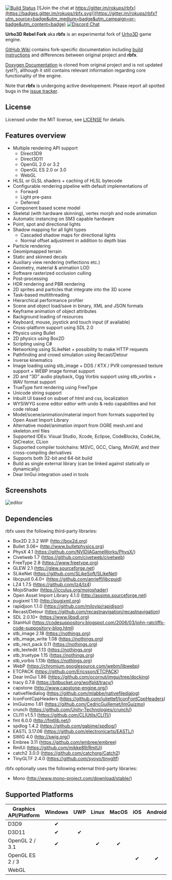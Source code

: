 [![Build Status](https://github.com/rokups/rbfx/workflows/Build/badge.svg)](https://github.com/rokups/rbfx/actions)
[![Join the chat at https://gitter.im/rokups/rbfx](https://badges.gitter.im/rokups/rbfx.svg)](https://gitter.im/rokups/rbfx?utm_source=badge&utm_medium=badge&utm_campaign=pr-badge&utm_content=badge)
[![Discord Chat](https://img.shields.io/discord/560082228928053258.svg?logo=discord)](https://discord.gg/XKs73yf)

**Urho3D Rebel Fork** aka **rbfx** is an experimental fork of [Urho3D](http://urho3d.github.io/) game engine.

[GitHub Wiki](https://github.com/rokups/rbfx/wiki) contains fork-specific documentation including [build instructions](https://github.com/rokups/rbfx/wiki/first-application) and differences between original project and **rbfx**.

[Doxygen Documentation](https://rbfx.github.io/) is cloned from original project and is not updated (yet?), although it still contains relevant information regarding core functionality of the engine.

Note that **rbfx** is undergoing active developement. Please report all spotted bugs in the [issue tracker](https://github.com/rokups/rbfx/issues).

## License

Licensed under the MIT license, see [LICENSE](https://github.com/urho3d/Urho3D/blob/master/LICENSE) for details.

## Features overview

* Multiple rendering API support
  * Direct3D9
  * Direct3D11
  * OpenGL 2.0 or 3.2
  * OpenGL ES 2.0 or 3.0
  * WebGL
* HLSL or GLSL shaders + caching of HLSL bytecode
* Configurable rendering pipeline with default implementations of
  * Forward
  * Light pre-pass
  * Deferred
* Component based scene model
* Skeletal (with hardware skinning), vertex morph and node animation
* Automatic instancing on SM3 capable hardware
* Point, spot and directional lights
* Shadow mapping for all light types
  * Cascaded shadow maps for directional lights
  * Normal offset adjustment in addition to depth bias
* Particle rendering
* Geomipmapped terrain
* Static and skinned decals
* Auxiliary view rendering (reflections etc.)
* Geometry, material & animation LOD
* Software rasterized occlusion culling
* Post-processing
* HDR rendering and PBR rendering
* 2D sprites and particles that integrate into the 3D scene
* Task-based multithreading
* Hierarchical performance profiler
* Scene and object load/save in binary, XML and JSON formats
* Keyframe animation of object attributes
* Background loading of resources
* Keyboard, mouse, joystick and touch input (if available)
* Cross-platform support using SDL 2.0
* Physics using Bullet
* 2D physics using Box2D
* Scripting using C#
* Networking using SLikeNet + possibility to make HTTP requests
* Pathfinding and crowd simulation using Recast/Detour
* Inverse kinematics
* Image loading using stb_image + DDS / KTX / PVR compressed texture support + WEBP image format support
* 2D and “3D” audio playback, Ogg Vorbis support using stb_vorbis + WAV format support
* TrueType font rendering using FreeType
* Unicode string support
* Inbuilt UI based on subset of html and css, localization
* WYSIWYG scene editor editor with undo & redo capabilities and hot code reload
* Model/scene/animation/material import from formats supported by Open Asset Import Library
* Alternative model/animation import from OGRE mesh.xml and skeleton.xml files
* Supported IDEs: Visual Studio, Xcode, Eclipse, CodeBlocks, CodeLite, QtCreator, CLion
* Supported compiler toolchains: MSVC, GCC, Clang, MinGW, and their cross-compiling derivatives
* Supports both 32-bit and 64-bit build
* Build as single external library (can be linked against statically or dynamically)
* Dear ImGui integration used in tools

## Screenshots

![editor](https://user-images.githubusercontent.com/19151258/49943614-09376980-fef1-11e8-88fe-8c26fcf30a59.jpg)

## Dependencies

rbfx uses the following third-party libraries:
- Box2D 2.3.2 WIP (http://box2d.org)
- Bullet 3.06+ (http://www.bulletphysics.org)
- PhysX 4.1 (https://github.com/NVIDIAGameWorks/PhysX/)
- Civetweb 1.7 (https://github.com/civetweb/civetweb)
- FreeType 2.8 (https://www.freetype.org)
- GLEW 2.1 (http://glew.sourceforge.net)
- SLikeNet (https://github.com/SLikeSoft/SLikeNet)
- libcpuid 0.4.0+ (https://github.com/anrieff/libcpuid)
- LZ4 1.7.5 (https://github.com/lz4/lz4)
- MojoShader (https://icculus.org/mojoshader)
- Open Asset Import Library 4.1.0 (http://assimp.sourceforge.net)
- pugixml 1.10 (http://pugixml.org)
- rapidjson 1.1.0 (https://github.com/miloyip/rapidjson)
- Recast/Detour (https://github.com/recastnavigation/recastnavigation)
- SDL 2.0.10+ (https://www.libsdl.org)
- StanHull (https://codesuppository.blogspot.com/2006/03/john-ratcliffs-code-suppository-blog.html)
- stb_image 2.18 (https://nothings.org)
- stb_image_write 1.08 (https://nothings.org)
- stb_rect_pack 0.11 (https://nothings.org)
- stb_textedit 1.13 (https://nothings.org)
- stb_truetype 1.15 (https://nothings.org)
- stb_vorbis 1.13b (https://nothings.org)
- WebP (https://chromium.googlesource.com/webm/libwebp)
- ETCPACK (https://github.com/Ericsson/ETCPACK)
- Dear ImGui 1.86 (https://github.com/ocornut/imgui/tree/docking)
- tracy 0.7.8 (https://bitbucket.org/wolfpld/tracy/)
- capstone (http://www.capstone-engine.org/)
- nativefiledialog (https://github.com/mlabbe/nativefiledialog)
- IconFontCppHeaders (https://github.com/juliettef/IconFontCppHeaders)
- ImGuizmo 1.61 (https://github.com/CedricGuillemet/ImGuizmo)
- crunch (https://github.com/Unity-Technologies/crunch/)
- CLI11 v1.5.1 (https://github.com/CLIUtils/CLI11/)
- fmt 6.0.0 (http://fmtlib.net/)
- spdlog 1.4.2 (https://github.com/gabime/spdlog/)
- EASTL 3.17.06 (https://github.com/electronicarts/EASTL/)
- SWIG 4.0 (http://swig.org/)
- Embree 3.11 (https://github.com/embree/embree)
- RmlUi (https://github.com/mikke89/RmlUi)
- catch2 3.0.0 (https://github.com/catchorg/Catch2)
- TinyGLTF 2.4.0 (https://github.com/syoyo/tinygltf)

rbfx optionally uses the following external third-party libraries:
- Mono (http://www.mono-project.com/download/stable/)

## Supported Platforms

| Graphics API/Platform | Windows | UWP | Linux | MacOS | iOS | Android | Web |
| --------------------- |:-------:|:---:|:-----:|:-----:|:---:|:-------:|:---:|
| D3D9                  | ✔       |     |       |       |     |         |     |
| D3D11                 | ✔       | ✔   |       |       |     |         |     |
| OpenGL 2 / 3.1        | ✔       |     | ✔     | ✔     |     |         |     |
| OpenGL ES 2 / 3       |         |     |       |       | ✔   | ✔       |     |
| WebGL                 |         |     |       |       |     |         | ✔   |
